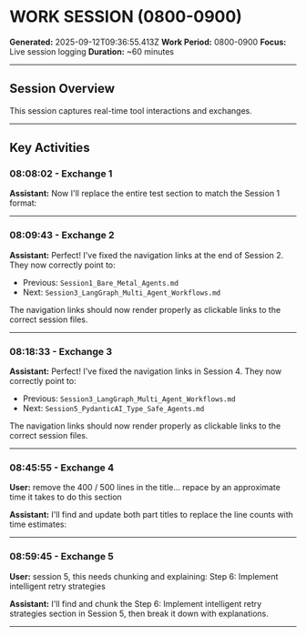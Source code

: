 # WORK SESSION (0800-0900)

**Generated:** 2025-09-12T09:36:55.413Z
**Work Period:** 0800-0900
**Focus:** Live session logging
**Duration:** ~60 minutes

---

## Session Overview

This session captures real-time tool interactions and exchanges.

---

## Key Activities

### 08:08:02 - Exchange 1

**Assistant:** Now I'll replace the entire test section to match the Session 1 format:

---

### 08:09:43 - Exchange 2

**Assistant:** Perfect! I've fixed the navigation links at the end of Session 2. They now correctly point to:
- Previous: `Session1_Bare_Metal_Agents.md` 
- Next: `Session3_LangGraph_Multi_Agent_Workflows.md`

The navigation links should now render properly as clickable links to the correct session files.

---

### 08:18:33 - Exchange 3

**Assistant:** Perfect! I've fixed the navigation links in Session 4. They now correctly point to:
- Previous: `Session3_LangGraph_Multi_Agent_Workflows.md`
- Next: `Session5_PydanticAI_Type_Safe_Agents.md`

The navigation links should now render properly as clickable links to the correct session files.

---

### 08:45:55 - Exchange 4

**User:** remove the 400 / 500 lines in the title... repace by an approximate time it takes to do this section

**Assistant:** I'll find and update both part titles to replace the line counts with time estimates:

---

### 08:59:45 - Exchange 5

**User:** session 5, this needs chunking and explaining: Step 6: Implement intelligent retry strategies

**Assistant:** I'll find and chunk the Step 6: Implement intelligent retry strategies section in Session 5, then break it down with explanations.

---

